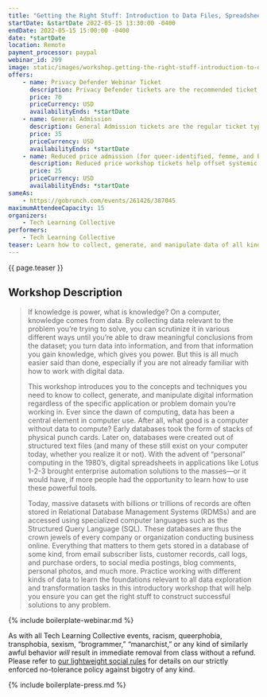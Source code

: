 ```yaml
---
title: "Getting the Right Stuff: Introduction to Data Files, Spreadsheets, and Databases"
startDate: &startDate 2022-05-15 13:30:00 -0400
endDate: 2022-05-15 15:00:00 -0400
date: *startDate
location: Remote
payment_processor: paypal
webinar_id: 299
image: static/images/workshop.getting-the-right-stuff-introduction-to-data-files-spreadsheets-and-databases.rectangle.jpg
offers:
    - name: Privacy Defender Webinar Ticket
      description: Privacy Defender tickets are the recommended ticket type for those who can afford to help fund the digital security and online privacy advocacy communities with their financial resources, are attending the workshop with the support of their employers or other backers, or have other resources available to them. Purchasing tickets at this level makes it possible for us to offer reduced price tickets to those in need.
      price: 70
      priceCurrency: USD
      availabilityEnds: *startDate
    - name: General Admission
      description: General Admission tickets are the regular ticket type intended for members of the general public.
      price: 35
      priceCurrency: USD
      availabilityEnds: *startDate
    - name: Reduced price admission (for queer-identified, femme, and BIPOC people)
      description: Reduced price workshop tickets help offset systemic biases prevalent in society and in the technology sector especially.
      price: 25
      priceCurrency: USD
      availabilityEnds: *startDate
sameAs:
    - https://gobrunch.com/events/261426/387045
maximumAttendeeCapacity: 15
organizers:
    - Tech Learning Collective
performers:
    - Tech Learning Collective
teaser: Learn how to collect, generate, and manipulate data of all kinds so that you can make decisions and meet the challenges you're facing. You'll see how simple, text-based data files and command-line utilities have been and are still being used in all sorts of applications today, what spreadsheets have to offer, and how all these tools differ from Relational Database Management Systems (RDMSs) like MySQL/MariaDB, PostgreSQL, Oracle, or Microsoft SQL Server. This workshop will also touch on Web scraping, form building, mail merges, data cleaning, and other techniques you need to know to make automating the boring parts of your day possible.
---
```


{{ page.teaser }}

## Workshop Description

> If knowledge is power, what is knowledge? On a computer, knowledge comes from data. By collecting data relevant to the problem you&rsquo;re trying to solve, you can scrutinize it in various different ways until you&rsquo;re able to draw meaningful conclusions from the dataset; you turn data into information, and from that information you gain knowledge, which gives you power. But this is all much easier said than done, especially if you are not already familiar with how to work with digital data.
>
> This workshop introduces you to the concepts and techniques you need to know to collect, generate, and manipulate digital information regardless of the specific application or problem domain you&rsquo;re working in. Ever since the dawn of computing, data has been a central element in computer use. After all, what good is a computer without data to compute? Early databases took the form of stacks of physical punch cards. Later on, databases were created out of structured text files (and many of these still exist on your computer today, whether you realize it or not). With the advent of &ldquo;personal&rdquo; computing in the 1980&rsquo;s, digital spreadsheets in applications like Lotus 1-2-3 brought enterprise automation solutions to the masses&mdash;or it would have, if more people had the opportunity to learn how to use these powerful tools.
>
> Today, massive datasets with billions or trillions of records are often stored in Relational Database Management Systems (RDMSs) and are accessed using specialized computer languages such as the Structured Query Language (SQL). These databases are thus the crown jewels of every company or organization conducting business online. Everything that matters to them gets stored in a database of some kind, from email subscriber lists, customer records, call logs, and purchase orders, to social media postings, blog comments, personal photos, and much more. Practice working with different kinds of data to learn the foundations relevant to all data exploration and transformation tasks in this introductory workshop that will help you ensure you can get the right stuff to construct successful solutions to any problem.

{% include boilerplate-webinar.md %}

As with all Tech Learning Collective events, racism, queerphobia, transphobia, sexism, &ldquo;brogrammer,&rdquo; &ldquo;manarchist,&rdquo; or any kind of similarly awful behavior *will* result in immediate removal from class without a refund. Please refer to [our lightweight social rules](https://github.com/AnarchoTechNYC/meta/wiki/Social-rules) for details on our strictly enforced no-tolerance policy against bigotry of any kind.

{% include boilerplate-press.md %}
